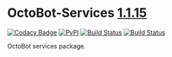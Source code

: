 # OctoBot-Services [1.1.15](https://github.com/Drakkar-Software/OctoBot-Services/tree/master/docs/CHANGELOG.md)
[![Codacy Badge](https://api.codacy.com/project/badge/Grade/31a1caa6e5384d80bf890dba5c9b5e4b)](https://app.codacy.com/gh/Drakkar-Software/OctoBot-Services?utm_source=github.com&utm_medium=referral&utm_content=Drakkar-Software/OctoBot-Services&utm_campaign=Badge_Grade_Dashboard)
[![PyPI](https://img.shields.io/pypi/v/OctoBot-Services.svg)](https://pypi.python.org/pypi/OctoBot-Services/)
[![Build Status](https://api.travis-ci.com/Drakkar-Software/OctoBot-Services.svg?branch=master)](https://travis-ci.com/Drakkar-Software/OctoBot-Services) 
[![Build Status](https://dev.azure.com/drakkarsoftware/OctoBot-Services/_apis/build/status/Drakkar-Software.OctoBot-Services?branchName=master)](https://dev.azure.com/drakkarsoftware/OctoBot-Services/_build/latest?definitionId=6&branchName=master)

OctoBot services package.
